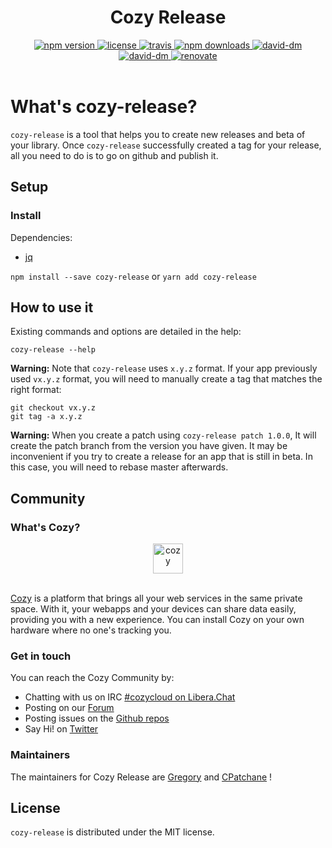<h1 align="center">Cozy Release</h1>

<div align="center">
  <a href="https://www.npmjs.com/package/cozy-release">
    <img src="https://img.shields.io/npm/v/cozy-release.svg" alt="npm version" />
  </a>
  <a href="https://github.com/cozy/cozy-release/blob/master/LICENSE">
    <img src="https://img.shields.io/npm/l/cozy-release.svg" alt="license" />
  </a>
  <a href="https://travis-ci.org/cozy/cozy-release">
    <img src="https://img.shields.io/travis/cozy/cozy-release.svg" alt="travis" />
  </a>
  <a href="https://npmcharts.com/compare/cozy-release">
    <img src="https://img.shields.io/npm/dm/cozy-release.svg" alt="npm downloads" />
  </a>
  <a href="https://david-dm.org/cozy/cozy-release">
    <img src="https://img.shields.io/david/cozy/cozy-release.svg" alt="david-dm" />
  </a>
  <a href="https://david-dm.org/cozy/cozy-release">
    <img src="https://img.shields.io/david/dev/cozy/cozy-release.svg" alt="david-dm" />
  </a>
  <a href="https://renovateapp.com/">
    <img src="https://img.shields.io/badge/renovate-enabled-brightgreen.svg" alt="renovate" />
  </a>
</div>

</br>

# What's cozy-release?

`cozy-release` is a tool that helps you to create new releases and beta of your library.
Once `cozy-release` successfully created a tag for your release, all you need to do is to go on github and publish it.

## Setup

### Install

Dependencies:

- [jq](https://stedolan.github.io/jq/)

`npm install --save cozy-release`
or
`yarn add cozy-release`

## How to use it

Existing commands and options are detailed in the help:

```
cozy-release --help
```

**Warning:** Note that `cozy-release` uses `x.y.z` format. If your app previously used `vx.y.z` format, you will need to manually create a tag that matches the right format:

```
git checkout vx.y.z
git tag -a x.y.z
```

**Warning:** When you create a patch using `cozy-release patch 1.0.0`, It will create the patch branch from the version you have given. It may be inconvenient if you try to create a release for an app that is still in beta. In this case, you will need to rebase master afterwards.

## Community

### What's Cozy?

<div align="center">
  <a href="https://cozy.io">
    <img src="https://cdn.rawgit.com/cozy/cozy-site/master/src/images/cozy-logo-name-horizontal-blue.svg" alt="cozy" height="48" />
  </a>
 </div>
 </br>

[Cozy][cozy] is a platform that brings all your web services in the same private space. With it, your webapps and your devices can share data easily, providing you with a new experience. You can install Cozy on your own hardware where no one's tracking you.

### Get in touch

You can reach the Cozy Community by:

- Chatting with us on IRC [#cozycloud on Libera.Chat][libera]
- Posting on our [Forum][forum]
- Posting issues on the [Github repos][github]
- Say Hi! on [Twitter][twitter]

### Maintainers

The maintainers for Cozy Release are [Gregory](https://github.com/gregorylegarec) and [CPatchane](https://github.com/cpatchane) !

## License

`cozy-release` is distributed under the MIT license.

[cozy]: https://cozy.io "Cozy Cloud"

[libera]: https://web.libera.chat/#cozycloud

[forum]: https://forum.cozy.io/

[github]: https://github.com/cozy/

[twitter]: https://twitter.com/cozycloud
